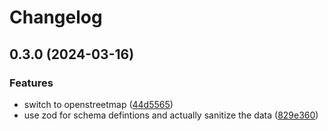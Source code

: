 # Changelog

## 0.3.0 (2024-03-16)

### Features

- switch to openstreetmap ([44d5565](https://github.com/madisonbikes/bikeweek-busmap/commit/44d55651c3968133dc9b14d14bf0f18c755e7e2d))
- use zod for schema defintions and actually sanitize the data ([829e360](https://github.com/madisonbikes/bikeweek-busmap/commit/829e360297f5e08e6d8dc1dfe5e7c5ae0c7d35ea))
